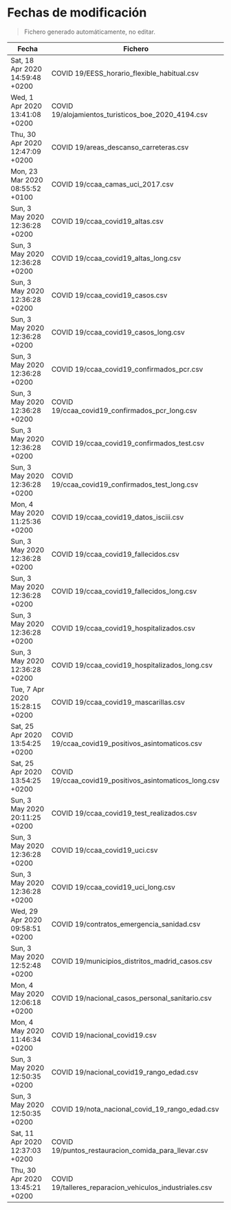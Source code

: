# Fechas de modificación

> Fichero generado automáticamente, no editar.

| Fecha                           | Fichero                  |
|---------------------------------|--------------------------|
| Sat, 18 Apr 2020 14:59:48 +0200  | COVID 19/EESS_horario_flexible_habitual.csv |
| Wed, 1 Apr 2020 13:41:08 +0200  | COVID 19/alojamientos_turisticos_boe_2020_4194.csv |
| Thu, 30 Apr 2020 12:47:09 +0200  | COVID 19/areas_descanso_carreteras.csv |
| Mon, 23 Mar 2020 08:55:52 +0100  | COVID 19/ccaa_camas_uci_2017.csv |
| Sun, 3 May 2020 12:36:28 +0200  | COVID 19/ccaa_covid19_altas.csv |
| Sun, 3 May 2020 12:36:28 +0200  | COVID 19/ccaa_covid19_altas_long.csv |
| Sun, 3 May 2020 12:36:28 +0200  | COVID 19/ccaa_covid19_casos.csv |
| Sun, 3 May 2020 12:36:28 +0200  | COVID 19/ccaa_covid19_casos_long.csv |
| Sun, 3 May 2020 12:36:28 +0200  | COVID 19/ccaa_covid19_confirmados_pcr.csv |
| Sun, 3 May 2020 12:36:28 +0200  | COVID 19/ccaa_covid19_confirmados_pcr_long.csv |
| Sun, 3 May 2020 12:36:28 +0200  | COVID 19/ccaa_covid19_confirmados_test.csv |
| Sun, 3 May 2020 12:36:28 +0200  | COVID 19/ccaa_covid19_confirmados_test_long.csv |
| Mon, 4 May 2020 11:25:36 +0200  | COVID 19/ccaa_covid19_datos_isciii.csv |
| Sun, 3 May 2020 12:36:28 +0200  | COVID 19/ccaa_covid19_fallecidos.csv |
| Sun, 3 May 2020 12:36:28 +0200  | COVID 19/ccaa_covid19_fallecidos_long.csv |
| Sun, 3 May 2020 12:36:28 +0200  | COVID 19/ccaa_covid19_hospitalizados.csv |
| Sun, 3 May 2020 12:36:28 +0200  | COVID 19/ccaa_covid19_hospitalizados_long.csv |
| Tue, 7 Apr 2020 15:28:15 +0200  | COVID 19/ccaa_covid19_mascarillas.csv |
| Sat, 25 Apr 2020 13:54:25 +0200  | COVID 19/ccaa_covid19_positivos_asintomaticos.csv |
| Sat, 25 Apr 2020 13:54:25 +0200  | COVID 19/ccaa_covid19_positivos_asintomaticos_long.csv |
| Sun, 3 May 2020 20:11:25 +0200  | COVID 19/ccaa_covid19_test_realizados.csv |
| Sun, 3 May 2020 12:36:28 +0200  | COVID 19/ccaa_covid19_uci.csv |
| Sun, 3 May 2020 12:36:28 +0200  | COVID 19/ccaa_covid19_uci_long.csv |
| Wed, 29 Apr 2020 09:58:51 +0200  | COVID 19/contratos_emergencia_sanidad.csv |
| Sun, 3 May 2020 12:52:48 +0200  | COVID 19/municipios_distritos_madrid_casos.csv |
| Mon, 4 May 2020 12:06:18 +0200  | COVID 19/nacional_casos_personal_sanitario.csv |
| Mon, 4 May 2020 11:46:34 +0200  | COVID 19/nacional_covid19.csv |
| Sun, 3 May 2020 12:50:35 +0200  | COVID 19/nacional_covid19_rango_edad.csv |
| Sun, 3 May 2020 12:50:35 +0200  | COVID 19/nota_nacional_covid_19_rango_edad.csv |
| Sat, 11 Apr 2020 12:37:03 +0200  | COVID 19/puntos_restauracion_comida_para_llevar.csv |
| Thu, 30 Apr 2020 13:45:21 +0200  | COVID 19/talleres_reparacion_vehiculos_industriales.csv |
